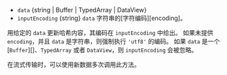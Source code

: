 <!-- YAML
added: v0.1.92
changes:
  - version: v6.0.0
    pr-url: https://github.com/nodejs/node/pull/5522
    description: The default `inputEncoding` changed from `binary` to `utf8`.
-->

* `data` {string | Buffer | TypedArray | DataView}
* `inputEncoding` {string} `data` 字符串的[字符编码][encoding]。

用给定的 `data` 更新哈希内容，其编码在 `inputEncoding` 中给出。
如果未提供 `encoding`，并且 `data` 是字符串，则强制执行 `'utf8'` 的编码。 
如果 `data` 是一个 [`Buffer`][]、`TypedArray` 或者 `DataView`，则 `inputEncoding` 会被忽略。

在流式传输时，可以使用新数据多次调用此方法。

